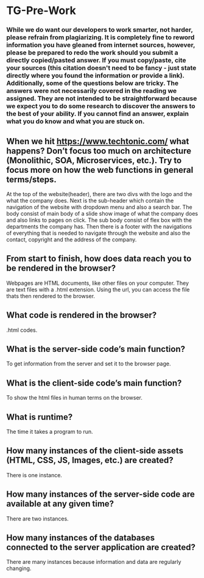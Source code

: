 # TG-Pre-Work

### While we do want our developers to work smarter, not harder, please refrain from plagiarizing.  It is completely fine to reword information you have gleaned from internet sources, however, please be prepared to redo the work should you submit a directly copied/pasted answer.  If you must copy/paste, cite your sources (this citation doesn't need to be fancy - just state directly where you found the information or provide a link).  Additionally, some of the questions below are tricky.  The answers were not necessarily covered in the reading we assigned.  They are not intended to be straightforward because we expect you to do some research to discover the answers to the best of your ability.  If you cannot find an answer, explain what you do know and what you are stuck on.  

## When we hit https://www.techtonic.com/ what happens? Don’t focus too much on architecture (Monolithic, SOA, Microservices, etc.). Try to focus more on how the web functions in general terms/steps.

At the top of the website(header), there are two divs with the logo and the what the company does.
Next is the sub-header which contain the navigation of the website with dropdown menu and also a search bar.
The body consist of main body of a slide show image of what the company does and also links to pages on click.
The sub body consist of flex box with the departments the company has.
Then there is a footer with the navigations of everything that is needed to navigate through the website and also the contact, copyright and the address of the company.



## From start to finish, how does data reach you to be rendered in the browser?

Webpages are HTML documents, like other files on your computer. They are text files with a .html extension. Using the url, you can access the file thats then rendered to the browser.

## What code is rendered in the browser?

.html codes.

## What is the server-side code’s main function?

To get information from the server and set it to the browser page.

## What is the client-side code’s main function?

To show the html files in human terms on the browser.

## What is runtime?

The time it takes a program to run.

## How many instances of the client-side assets (HTML, CSS, JS, Images, etc.) are created?

There is one instance.

## How many instances of the server-side code are available at any given time?

There are two instances.

## How many instances of the databases connected to the server application are created?

There are many instances because information and data are regularly changing.
